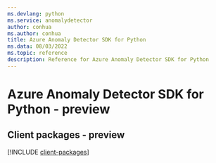 ```yaml
---
ms.devlang: python
ms.service: anomalydetector
author: conhua
ms.author: conhua
title: Azure Anomaly Detector SDK for Python
ms.data: 08/03/2022
ms.topic: reference
description: Reference for Azure Anomaly Detector SDK for Python
---
```

# Azure Anomaly Detector SDK for Python - preview

## Client packages - preview
[!INCLUDE [client-packages](anomaly-detector-client-index.md)]